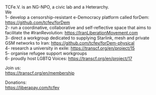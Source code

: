 TCFe.V. is an NG-NPO, a civic lab and a Heterarchy.  
We  
1- develop a censorship-resistant e-Democracy platform called forDem: https://github.com/tcfev/forDem  
2- run a coordinative, collaborative and self-reflective space that aims to facilitate the #IranRevolution: https://IranLiberationMovement.com  
3- direct a workgroup dedicated to supplying Starlink, mesh and private GSM networks to Iran: https://github.com/tcfev/forDem-physical  
4- research a university in exile: https://transcf.org/en/project/15  
5- organise refugee support workgroups  
6- proudly host LGBTQ Voices: https://transcf.org/en/project/17  
  
Join us:  
https://transcf.org/en/membership  
  
Donations:  
https://liberapay.com/tcfev

